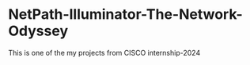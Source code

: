 # NetPath-Illuminator-The-Network-Odyssey
This is one of the my projects from CISCO internship-2024
